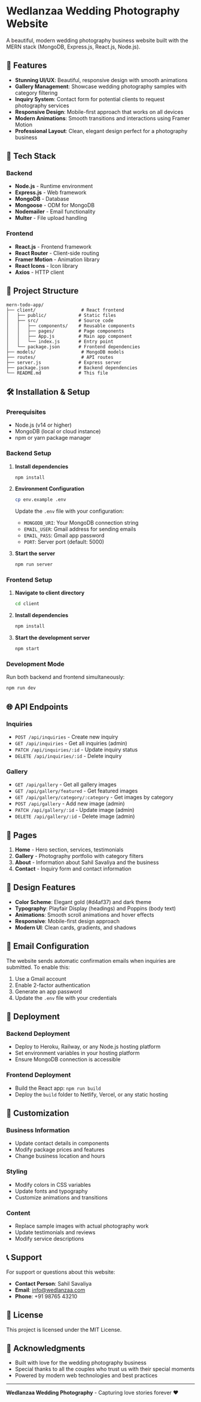 # Wedlanzaa Wedding Photography Website

A beautiful, modern wedding photography business website built with the MERN stack (MongoDB, Express.js, React.js, Node.js).

## 🌟 Features

- **Stunning UI/UX**: Beautiful, responsive design with smooth animations
- **Gallery Management**: Showcase wedding photography samples with category filtering
- **Inquiry System**: Contact form for potential clients to request photography services
- **Responsive Design**: Mobile-first approach that works on all devices
- **Modern Animations**: Smooth transitions and interactions using Framer Motion
- **Professional Layout**: Clean, elegant design perfect for a photography business

## 🚀 Tech Stack

### Backend
- **Node.js** - Runtime environment
- **Express.js** - Web framework
- **MongoDB** - Database
- **Mongoose** - ODM for MongoDB
- **Nodemailer** - Email functionality
- **Multer** - File upload handling

### Frontend
- **React.js** - Frontend framework
- **React Router** - Client-side routing
- **Framer Motion** - Animation library
- **React Icons** - Icon library
- **Axios** - HTTP client

## 📁 Project Structure

```
mern-todo-app/
├── client/                 # React frontend
│   ├── public/            # Static files
│   ├── src/               # Source code
│   │   ├── components/    # Reusable components
│   │   ├── pages/         # Page components
│   │   ├── App.js         # Main app component
│   │   └── index.js       # Entry point
│   └── package.json       # Frontend dependencies
├── models/                 # MongoDB models
├── routes/                 # API routes
├── server.js              # Express server
├── package.json           # Backend dependencies
└── README.md              # This file
```

## 🛠️ Installation & Setup

### Prerequisites
- Node.js (v14 or higher)
- MongoDB (local or cloud instance)
- npm or yarn package manager

### Backend Setup

1. **Install dependencies**
   ```bash
   npm install
   ```

2. **Environment Configuration**
   ```bash
   cp env.example .env
   ```
   
   Update the `.env` file with your configuration:
   - `MONGODB_URI`: Your MongoDB connection string
   - `EMAIL_USER`: Gmail address for sending emails
   - `EMAIL_PASS`: Gmail app password
   - `PORT`: Server port (default: 5000)

3. **Start the server**
   ```bash
   npm run server
   ```

### Frontend Setup

1. **Navigate to client directory**
   ```bash
   cd client
   ```

2. **Install dependencies**
   ```bash
   npm install
   ```

3. **Start the development server**
   ```bash
   npm start
   ```

### Development Mode

Run both backend and frontend simultaneously:
```bash
npm run dev
```

## 🌐 API Endpoints

### Inquiries
- `POST /api/inquiries` - Create new inquiry
- `GET /api/inquiries` - Get all inquiries (admin)
- `PATCH /api/inquiries/:id` - Update inquiry status
- `DELETE /api/inquiries/:id` - Delete inquiry

### Gallery
- `GET /api/gallery` - Get all gallery images
- `GET /api/gallery/featured` - Get featured images
- `GET /api/gallery/category/:category` - Get images by category
- `POST /api/gallery` - Add new image (admin)
- `PATCH /api/gallery/:id` - Update image (admin)
- `DELETE /api/gallery/:id` - Delete image (admin)

## 📱 Pages

1. **Home** - Hero section, services, testimonials
2. **Gallery** - Photography portfolio with category filters
3. **About** - Information about Sahil Savaliya and the business
4. **Contact** - Inquiry form and contact information

## 🎨 Design Features

- **Color Scheme**: Elegant gold (#d4af37) and dark theme
- **Typography**: Playfair Display (headings) and Poppins (body text)
- **Animations**: Smooth scroll animations and hover effects
- **Responsive**: Mobile-first design approach
- **Modern UI**: Clean cards, gradients, and shadows

## 📧 Email Configuration

The website sends automatic confirmation emails when inquiries are submitted. To enable this:

1. Use a Gmail account
2. Enable 2-factor authentication
3. Generate an app password
4. Update the `.env` file with your credentials

## 🚀 Deployment

### Backend Deployment
- Deploy to Heroku, Railway, or any Node.js hosting platform
- Set environment variables in your hosting platform
- Ensure MongoDB connection is accessible

### Frontend Deployment
- Build the React app: `npm run build`
- Deploy the `build` folder to Netlify, Vercel, or any static hosting

## 🔧 Customization

### Business Information
- Update contact details in components
- Modify package prices and features
- Change business location and hours

### Styling
- Modify colors in CSS variables
- Update fonts and typography
- Customize animations and transitions

### Content
- Replace sample images with actual photography work
- Update testimonials and reviews
- Modify service descriptions

## 📞 Support

For support or questions about this website:
- **Contact Person**: Sahil Savaliya
- **Email**: info@wedlanzaa.com
- **Phone**: +91 98765 43210

## 📄 License

This project is licensed under the MIT License.

## 🙏 Acknowledgments

- Built with love for the wedding photography business
- Special thanks to all the couples who trust us with their special moments
- Powered by modern web technologies and best practices

---

**Wedlanzaa Wedding Photography** - Capturing love stories forever ❤️ 